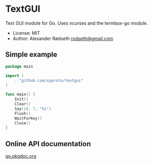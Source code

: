 TextGUI
=======

Text GUI module for Go. Uses ncurses and the termbox-go module.

* License: MIT
* Author: Alexander Rødseth <rodseth@gmail.com>


Simple example
--------------

```go
package main

import (
	. "github.com/xyproto/textgui"
)

func main() {
	Init()
	Clear()
	Say(10, 7, "hi")
	Flush()
	WaitForKey()
	Close()
}
```

Online API documentation
------------------------

[go.pkgdoc.org](http://go.pkgdoc.org/github.com/xyproto/textgui)
